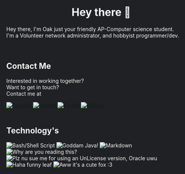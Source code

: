 <html style="background: scroll; background-color: #202124; color: whitesmoke;">
<h1 style="text-align: center">Hey there 👋</h1>
<p>
    Hey there, I'm Oak just your friendly AP-Computer science student. <br>
    I'm a Volunteer network administrator, and hobbyist programmer/dev. <br>
</p>
<br>
<h2>Contact Me</h2>
<div class="CenterDiv">
    <p>
        Interested in working together? <br>
        Want to get in touch? <br>
        Contact me at
    </p>
</div>
<div class="CenterDiv">
    <a href="">
        <img src="https://img.shields.io/badge/Discord-%237289DA.svg?style=for-the-badge&logo=discord&logoColor=white"
            alt="Discord">
    </a>
    <a href="https://twitter.com/OakAtsume">
        <img src="https://img.shields.io/badge/Twitter-1DA1F2?style=for-the-badge&logo=twitter&logoColor=white"
            alt="Twitter">
    </a>
    <a href="https://www.reddit.com/user/oak_atsume">
        <img src="https://img.shields.io/badge/Reddit-FF4500?style=for-the-badge&logo=reddit&logoColor=white"
            alt="Reddit">
    </a>
    <a href="https://github.com/OakAtsume">
        <img src="https://img.shields.io/badge/GitHub-1DA1F2?style=for-the-badge&logo=github&logoColor=white"
            alt="GitHub">
    </a>
</div>
<br>
<h2>Technology's</h2>
<div class="CenterDiv">
    <img src="https://img.shields.io/badge/shell_script-%23121011.svg?style=for-the-badge&logo=gnu-bash&logoColor=white"
        alt="Bash/Shell Script">
    <img src="https://img.shields.io/badge/java-%23ED8B00.svg?style=for-the-badge&logo=java&logoColor=white"
        alt="Goddam Java!">
    <img src="https://img.shields.io/badge/markdown-%23000000.svg?style=for-the-badge&logo=markdown&logoColor=white"
        alt="Markdown">
    <img src="https://img.shields.io/badge/JavaScript-323330?style=for-the-badge&logo=javascript&logoColor=F7DF1E"
        alt="Why are you reading this?">
    <img src="https://img.shields.io/badge/PostgreSQL-316192?style=for-the-badge&logo=postgresql&logoColor=white"
        alt="Plz nu sue me for using an UnLicense version, Oracle uwu">
    <img src="https://img.shields.io/badge/MongoDB-4EA94B?style=for-the-badge&logo=mongodb&logoColor=white"
        alt="Haha funny leaf">
    <img src="https://img.shields.io/badge/GitLab-330F63?style=for-the-badge&logo=gitlab&logoColor=white"
        alt="Aww it's a cute fox :3">
    <img src="" alt="">
    <img src="" alt="">

</div>


</html>
